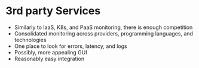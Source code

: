 # 3rd party Services

* Similarly to IaaS, K8s, and PaaS monitoring, there is enough competition
* Consolidated monitoring across providers, programming languages, and technologies
* One place to look for errors, latency, and logs
* Possibly, more appealing GUI
* Reasonably easy integration



